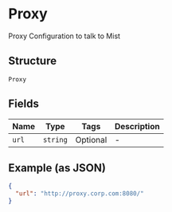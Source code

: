 
# Proxy

Proxy Configuration to talk to Mist

## Structure

`Proxy`

## Fields

| Name | Type | Tags | Description |
|  --- | --- | --- | --- |
| `url` | `string` | Optional | - |

## Example (as JSON)

```json
{
  "url": "http://proxy.corp.com:8080/"
}
```

